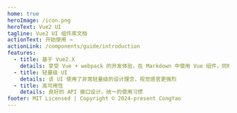 ```yaml
---
home: true
heroImage: /icon.png
heroText: Vue2 UI
tagline: Vue2 UI 组件库文档
actionText: 开始使用 →
actionLink: /components/guide/introduction
features:
  - title: 基于 Vue2.X
    details: 享受 Vue + webpack 的开发体验，在 Markdown 中使用 Vue 组件，同时可以使用 Vue 来开发自定义主题。
  - title: 轻量级 UI
    details: 该 UI 使用了非常轻量级的设计理念，视觉感官更强烈
  - title: 高可用性
    details: 良好的 API 接口设计，统一的使用习惯
footer: MIT Licensed | Copyright © 2024-present CongYao
---
```


###
